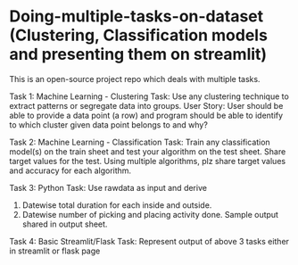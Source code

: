 # Doing-multiple-tasks-on-dataset (Clustering, Classification models and presenting them on streamlit)
This is an open-source project repo which deals with multiple tasks.

Task 1: Machine Learning - Clustering
Task: Use any clustering technique to extract patterns or segregate data into groups.
User Story: User should be able to provide a data point (a row) and program should be able to identify
to which cluster given data point belongs to and why?

Task 2: Machine Learning - Classification
Task: Train any classification model(s) on the train sheet and test your algorithm on the test sheet.
Share target values for the test. Using multiple algorithms, plz share target values and accuracy for each algorithm.

Task 3: Python
Task: Use rawdata as input and derive
1. Datewise total duration for each inside and outside.
2. Datewise number of picking and placing activity done.
Sample output shared in output sheet.

Task 4: Basic Streamlit/Flask
Task: Represent output of above 3 tasks either in streamlit or flask page
